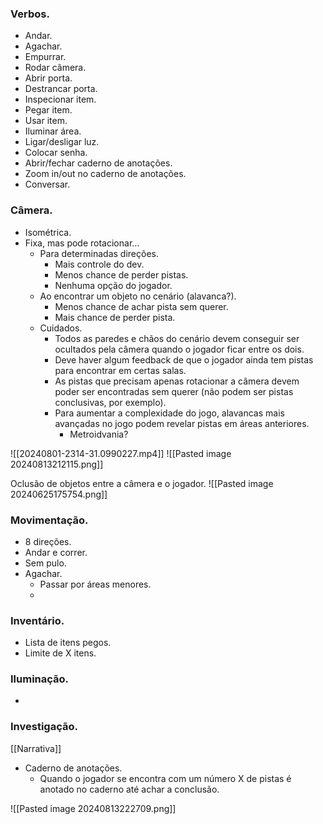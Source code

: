 
### Verbos.
* Andar.
* Agachar.
* Empurrar.
* Rodar câmera.
* Abrir porta.
* Destrancar porta.
* Inspecionar item.
* Pegar item.
* Usar item.
* Iluminar área.
* Ligar/desligar luz.
* Colocar senha.
* Abrir/fechar caderno de anotações.
* Zoom in/out no caderno de anotações.
* Conversar.

### Câmera.
* Isométrica.
* Fixa, mas pode rotacionar...
	 * Para determinadas direções.
		* Mais controle do dev.
		* Menos chance de perder pistas.
		* Nenhuma opção do jogador.
	* Ao encontrar um objeto no cenário (alavanca?).
		* Menos chance de achar pista sem querer.
		* Mais chance de perder pista.
	* Cuidados.
		* Todos as paredes e chãos do cenário devem conseguir ser ocultados pela câmera quando o jogador ficar entre os dois.
		* Deve haver algum feedback de que o jogador ainda tem pistas para encontrar em certas salas.
		* As pistas que precisam apenas rotacionar a câmera devem poder ser encontradas sem querer (não podem ser pistas conclusivas, por exemplo).
		* Para aumentar a complexidade do jogo, alavancas mais avançadas no jogo podem revelar pistas em áreas anteriores.
			* Metroidvania?

![[20240801-2314-31.0990227.mp4]]
![[Pasted image 20240813212115.png]]

Oclusão de objetos entre a câmera e o jogador.
![[Pasted image 20240625175754.png]]
### Movimentação.
* 8 direções.
* Andar e correr.
* Sem pulo.
* Agachar.
	* Passar por áreas menores.
	* 
	

### Inventário.
* Lista de itens pegos.
* Limite de X itens.

### Iluminação.
* 

### Investigação.
[[Narrativa]]
* Caderno de anotações.
	* Quando o jogador se encontra com um número X de pistas é anotado no caderno até achar a conclusão.
	
![[Pasted image 20240813222709.png]]


